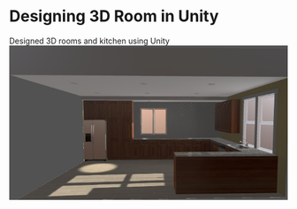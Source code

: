 # Designing 3D Room in Unity
 Designed 3D rooms and kitchen using Unity
 ![Screenshot](kitchen1.png)
